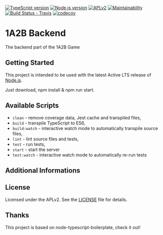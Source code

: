 [![TypeScript version][ts-badge]][typescript-38]
[![Node.js version][nodejs-badge]][nodejs]
[![APLv2][license-badge]][LICENSE]
[![Maintainability][codeclimate-badge]][codeclimate]
[![Build Status - Travis][travis-badge]][travis-ci]
[![codecov](https://codecov.io/gh/zero-1a2b/1a2b-backend/branch/master/graph/badge.svg)](https://codecov.io/gh/zero-1a2b/1a2b-backend)

# 1A2B Backend

The backend part of the 1A2B Game

## Getting Started

This project is intended to be used with the latest Active LTS release of [Node.js][nodejs].

Just download, npm install & npm run start.

## Available Scripts

+ `clean` - remove coverage data, Jest cache and transpiled files,
+ `build` - transpile TypeScript to ES6,
+ `build:watch` - interactive watch mode to automatically transpile source files,
+ `lint` - lint source files and tests,
+ `test` - run tests,
+ `start` - start the server
+ `test:watch` - interactive watch mode to automatically re-run tests

## Additional Informations

## License
Licensed under the APLv2. See the [LICENSE](https://github.com/jsynowiec/node-typescript-boilerplate/blob/master/LICENSE) file for details.

## Thanks

This project is based on node-typescript-boilerplate, check it out!


[ts-badge]: https://img.shields.io/badge/TypeScript-3.8-blue.svg
[nodejs-badge]: https://img.shields.io/badge/Node.js->=%2012.13-blue.svg
[nodejs]: https://nodejs.org/dist/latest-v12.x/docs/api/
[travis-badge]: https://travis-ci.org/jsynowiec/node-typescript-boilerplate.svg?branch=master
[travis-ci]: https://travis-ci.org/jsynowiec/node-typescript-boilerplate
[typescript]: https://www.typescriptlang.org/
[typescript-38]: https://www.typescriptlang.org/docs/handbook/release-notes/typescript-3-8.html
[license-badge]: https://img.shields.io/badge/license-APLv2-blue.svg
[license]: https://github.com/jsynowiec/node-typescript-boilerplate/blob/master/LICENSE

[jest]: https://facebook.github.io/jest/
[eslint]: https://github.com/eslint/eslint
[wiki-js-tests]: https://github.com/jsynowiec/node-typescript-boilerplate/wiki/Unit-tests-in-plain-JavaScript
[prettier]: https://prettier.io
[gh-actions]: https://github.com/features/actions

[travis]: https://www.travis-ci.org/zero-1a2b/1a2b-backend.svg?branch=master
[travis-ci]: https://www.travis-ci.org/zero-1a2b/1a2b-backend

[codeclimate-badge]: https://api.codeclimate.com/v1/badges/bc39035b28382658967f/maintainability
[codeclimate]: https://codeclimate.com/github/zero-1a2b/1a2b-backend/maintainability
